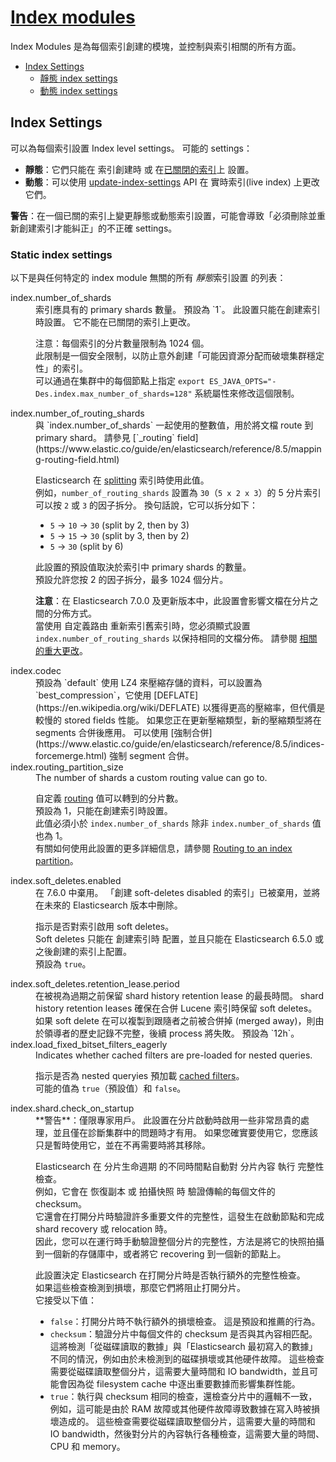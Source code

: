 # [Index modules](https://www.elastic.co/guide/en/elasticsearch/reference/8.5/index-modules.html)

Index Modules 是為每個索引創建的模塊，並控制與索引相關的所有方面。

* [Index Settings](#index-settings)
  * [靜態 index settings](#static-index-settings)
  * [動態 index settings](https://www.elastic.co/guide/en/elasticsearch/reference/8.5/index-modules.html#dynamic-index-settings)

## Index Settings

可以為每個索引設置 Index level settings。 可能的 settings：

* **靜態**：它們只能在 索引創建時 或 在[已關閉的索引](https://www.elastic.co/guide/en/elasticsearch/reference/8.5/indices-open-close.html)上 設置。
* **動態**：可以使用 [update-index-settings](https://www.elastic.co/guide/en/elasticsearch/reference/8.5/indices-update-settings.html) API 在 實時索引(live index) 上更改它們。

**警告**：在一個已關的索引上變更靜態或動態索引設置，可能會導致「必須刪除並重新創建索引才能糾正」的不正確 settings。

### Static index settings

以下是與任何特定的 index module 無關的所有 *靜態*索引設置 的列表：

<dl>
<dt>index.number_of_shards</dt>
<dd>
索引應具有的 primary shards 數量。 預設為 `1`。  
此設置只能在創建索引時設置。 它不能在已關閉的索引上更改。

注意：每個索引的分片數量限制為 1024 個。  
此限制是一個安全限制，以防止意外創建「可能因資源分配而破壞集群穩定性」的索引。  
可以通過在集群中的每個節點上指定 `export ES_JAVA_OPTS="-Des.index.max_number_of_shards=128"` 系統屬性來修改這個限制。
</dd>
<dt>index.number_of_routing_shards</dt>
<dd>
與 `index.number_of_shards` 一起使用的整數值，用於將文檔 route 到 primary shard。 請參見 [`_routing` field](https://www.elastic.co/guide/en/elasticsearch/reference/8.5/mapping-routing-field.html)

Elasticsearch 在 [splitting](https://www.elastic.co/guide/en/elasticsearch/reference/8.5/indices-split-index.html) 索引時使用此值。  
例如，`number_of_routing_shards` 設置為 `30`（`5 x 2 x 3`）的 5 分片索引可以按 `2` 或 `3` 的因子拆分。
換句話說，它可以拆分如下：

* `5` → `10` → `30` (split by 2, then by 3)
* `5` → `15` → `30` (split by 3, then by 2)
* `5` → `30` (split by 6)

此設置的預設值取決於索引中 primary shards 的數量。  
預設允許您按 2 的因子拆分，最多 1024 個分片。

**注意**：在 Elasticsearch 7.0.0 及更新版本中，此設置會影響文檔在分片之間的分佈方式。  
當使用 自定義路由 重新索引舊索引時，您必須顯式設置 `index.number_of_routing_shards` 以保持相同的文檔分佈。 請參閱 [相關的重大更改](https://www.elastic.co/guide/en/elasticsearch/reference/7.0/breaking-changes-7.0.html#_document_distribution_changes)。
</dd>

<dt>index.codec</dt>
<dd>
預設為 `default` 使用 LZ4 來壓縮存儲的資料，可以設置為 `best_compression`，它使用 [DEFLATE](https://en.wikipedia.org/wiki/DEFLATE) 以獲得更高的壓縮率，但代價是較慢的 stored fields 性能。
如果您正在更新壓縮類型，新的壓縮類型將在 segments 合併後應用。
可以使用 [強制合併](https://www.elastic.co/guide/en/elasticsearch/reference/8.5/indices-forcemerge.html) 強制 segment 合併。
</dd>

<dt>index.routing_partition_size</dt>
<dd>
The number of shards a custom routing value can go to. 

自定義 [routing](https://www.elastic.co/guide/en/elasticsearch/reference/8.5/mapping-routing-field.html) 值可以轉到的分片數。  
預設為 1，只能在創建索引時設置。  
此值必須小於 `index.number_of_shards` 除非 `index.number_of_shards` 值也為 1。  
有關如何使用此設置的更多詳細信息，請參閱 [Routing to an index partition](https://www.elastic.co/guide/en/elasticsearch/reference/8.5/mapping-routing-field.html#routing-index-partition)。
</dd>

<dt>index.soft_deletes.enabled</dt>
<dd>
在 7.6.0 中棄用。 「創建 soft-deletes disabled 的索引」已被棄用，並將在未來的 Elasticsearch 版本中刪除。

指示是否對索引啟用 soft deletes。  
Soft deletes 只能在 創建索引時 配置，並且只能在 Elasticsearch 6.5.0 或之後創建的索引上配置。  
預設為 `true`。
</dd>

<dt>index.soft_deletes.retention_lease.period</dt>
<dd>
在被視為過期之前保留 shard history retention lease 的最長時間。  
shard history retention leases 確保在合併 Lucene 索引時保留 soft deletes。  
如果 soft delete 在可以複製到跟隨者之前被合併掉 (merged away)，則由於領導者的歷史記錄不完整，後續 process 將失敗。  
預設為 `12h`。
</dd>

<dt>index.load_fixed_bitset_filters_eagerly</dt>
<dd>
Indicates whether cached filters are pre-loaded for nested queries.

指示是否為 nested queryies 預加載 [cached filters](https://www.elastic.co/guide/en/elasticsearch/reference/8.5/query-filter-context.html)。  
可能的值為 `true`（預設值）和 `false`。
</dd>

<dt>index.shard.check_on_startup</dt>
<dd>
**警告**：僅限專家用戶。  
此設置在分片啟動時啟用一些非常昂貴的處理，並且僅在診斷集群中的問題時才有用。  
如果您確實要使用它，您應該只是暫時使用它，並在不再需要時將其移除。

Elasticsearch 在 分片生命週期 的不同時間點自動對 分片內容 執行 完整性檢查。  
例如，它會在 恢復副本 或 拍攝快照 時 驗證傳輸的每個文件的 checksum。  
它還會在打開分片時驗證許多重要文件的完整性，這發生在啟動節點和完成 shard recovery 或 relocation 時。  
因此，您可以在運行時手動驗證整個分片的完整性，方法是將它的快照拍攝到一個新的存儲庫中，或者將它 recovering 到一個新的節點上。

此設置決定 Elasticsearch 在打開分片時是否執行額外的完整性檢查。  
如果這些檢查檢測到損壞，那麼它們將阻止打開分片。  
它接受以下值：

* `false`：打開分片時不執行額外的損壞檢查。 這是預設和推薦的行為。
* `checksum`：驗證分片中每個文件的 checksum 是否與其內容相匹配。 這將檢測「從磁碟讀取的數據」與「Elasticsearch 最初寫入的數據」不同的情況，例如由於未檢測到的磁碟損壞或其他硬件故障。 這些檢查需要從磁碟讀取整個分片，這需要大量時間和 IO bandwidth，並且可能會因為從 filesystem cache 中逐出重要數據而影響集群性能。
* `true`：執行與 checksum 相同的檢查，還檢查分片中的邏輯不一致，例如，這可能是由於 RAM 故障或其他硬件故障導致數據在寫入時被損壞造成的。 這些檢查需要從磁碟讀取整個分片，這需要大量的時間和 IO bandwidth，然後對分片的內容執行各種檢查，這需要大量的時間、CPU 和 memory。
</dd>
</dl>
